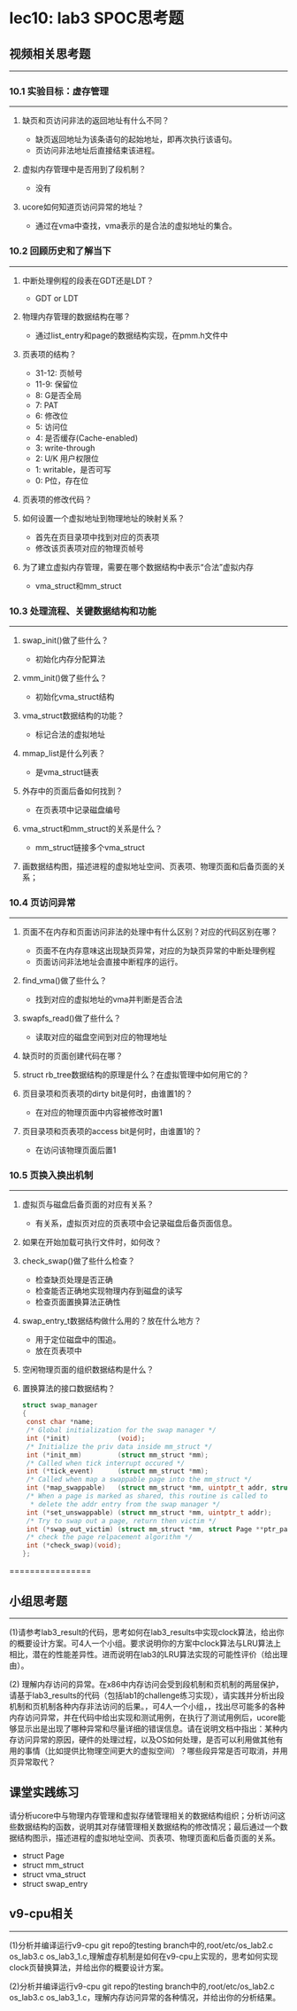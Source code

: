 # lec10: lab3 SPOC思考题

## 视频相关思考题
---
### 10.1 实验目标：虚存管理
---

1. 缺页和页访问非法的返回地址有什么不同？
    + 缺页返回地址为该条语句的起始地址，即再次执行该语句。
    + 页访问非法地址后直接结束该进程。

2. 虚拟内存管理中是否用到了段机制？
    + 没有

3. ucore如何知道页访问异常的地址？
    + 通过在vma中查找，vma表示的是合法的虚拟地址的集合。


### 10.2 回顾历史和了解当下
---

1. 中断处理例程的段表在GDT还是LDT？
    + GDT or LDT

2. 物理内存管理的数据结构在哪？
    + 通过list_entry和page的数据结构实现，在pmm.h文件中

3. 页表项的结构？
    + 31-12: 页帧号
    + 11-9: 保留位
    + 8: G是否全局
    + 7: PAT
    + 6: 修改位
    + 5: 访问位
    + 4: 是否缓存(Cache-enabled)
    + 3: write-through
    + 2: U/K 用户权限位
    + 1: writable，是否可写
    + 0: P位，存在位

4. 页表项的修改代码？
 
5. 如何设置一个虚拟地址到物理地址的映射关系？
    + 首先在页目录项中找到对应的页表项
    + 修改该页表项对应的物理页帧号
 
6. 为了建立虚拟内存管理，需要在哪个数据结构中表示“合法”虚拟内存
    + vma_struct和mm_struct

 
### 10.3 处理流程、关键数据结构和功能
---

1. swap_init()做了些什么？
    + 初始化内存分配算法

2. vmm_init()做了些什么？
    + 初始化vma_struct结构

3. vma_struct数据结构的功能？
    + 标记合法的虚拟地址

4. mmap_list是什么列表？
    + 是vma_struct链表

5. 外存中的页面后备如何找到？
    + 在页表项中记录磁盘编号

6. vma_struct和mm_struct的关系是什么？
    + mm_struct链接多个vma_struct

7. 画数据结构图，描述进程的虚拟地址空间、页表项、物理页面和后备页面的关系；

### 10.4 页访问异常
---

1. 页面不在内存和页面访问非法的处理中有什么区别？对应的代码区别在哪？
    + 页面不在内存意味这出现缺页异常，对应的为缺页异常的中断处理例程
    + 页面访问非法地址会直接中断程序的运行。

2. find_vma()做了些什么？
    + 找到对应的虚拟地址的vma并判断是否合法
 
3. swapfs_read()做了些什么？
    + 读取对应的磁盘空间到对应的物理地址
 
4. 缺页时的页面创建代码在哪？
 
5. struct rb_tree数据结构的原理是什么？在虚拟管理中如何用它的？
 
6. 页目录项和页表项的dirty bit是何时，由谁置1的？
    + 在对应的物理页面中内容被修改时置1
 
7. 页目录项和页表项的access bit是何时，由谁置1的？
    + 在访问该物理页面后置1

### 10.5 页换入换出机制
---

1. 虚拟页与磁盘后备页面的对应有关系？
    + 有关系，虚拟页对应的页表项中会记录磁盘后备页面信息。
 
2. 如果在开始加载可执行文件时，如何改？
 
3. check_swap()做了些什么检查？
    + 检查缺页处理是否正确
    + 检查能否正确地实现物理内存到磁盘的读写
    + 检查页面置换算法正确性
 
4. swap_entry_t数据结构做什么用的？放在什么地方？
    + 用于定位磁盘中的围追。
    + 放在页表项中
 
5. 空闲物理页面的组织数据结构是什么？
 
6. 置换算法的接口数据结构？
    ```c
    struct swap_manager
    {
     const char *name;
     /* Global initialization for the swap manager */
     int (*init)            (void);
     /* Initialize the priv data inside mm_struct */
     int (*init_mm)         (struct mm_struct *mm);
     /* Called when tick interrupt occured */
     int (*tick_event)      (struct mm_struct *mm);
     /* Called when map a swappable page into the mm_struct */
     int (*map_swappable)   (struct mm_struct *mm, uintptr_t addr, struct Page *page, int swap_in);
     /* When a page is marked as shared, this routine is called to
      * delete the addr entry from the swap manager */
     int (*set_unswappable) (struct mm_struct *mm, uintptr_t addr);
     /* Try to swap out a page, return then victim */
     int (*swap_out_victim) (struct mm_struct *mm, struct Page **ptr_page, int in_tick);
     /* check the page relpacement algorithm */
     int (*check_swap)(void);     
    };
    ```

================


## 小组思考题
---
(1)请参考lab3_result的代码，思考如何在lab3_results中实现clock算法，给出你的概要设计方案。可4人一个小组。要求说明你的方案中clock算法与LRU算法上相比，潜在的性能差异性。进而说明在lab3的LRU算法实现的可能性评价（给出理由）。

(2) 理解内存访问的异常。在x86中内存访问会受到段机制和页机制的两层保护，请基于lab3_results的代码（包括lab1的challenge练习实现），请实践并分析出段机制和页机制各种内存非法访问的后果。，可4人一个小组，，找出尽可能多的各种内存访问异常，并在代码中给出实现和测试用例，在执行了测试用例后，ucore能够显示出是出现了哪种异常和尽量详细的错误信息。请在说明文档中指出：某种内存访问异常的原因，硬件的处理过程，以及OS如何处理，是否可以利用做其他有用的事情（比如提供比物理空间更大的虚拟空间）？哪些段异常是否可取消，并用页异常取代？

## 课堂实践练习

请分析ucore中与物理内存管理和虚拟存储管理相关的数据结构组织；分析访问这些数据结构的函数，说明其对存储管理相关数据结构的修改情况；最后通过一个数据结构图示，描述进程的虚拟地址空间、页表项、物理页面和后备页面的关系。

 * struct Page
 * struct mm_struct
 * struct vma_struct
 * struct swap_entry

## v9-cpu相关
---
(1)分析并编译运行v9-cpu git repo的testing branch中的,root/etc/os_lab2.c os_lab3.c os_lab3_1.c,理解虚存机制是如何在v9-cpu上实现的，思考如何实现clock页替换算法，并给出你的概要设计方案。

(2)分析并编译运行v9-cpu git repo的testing branch中的,root/etc/os_lab2.c os_lab3.c os_lab3_1.c，理解内存访问异常的各种情况，并给出你的分析结果。
